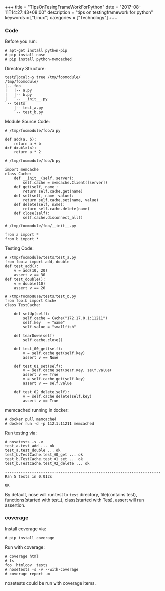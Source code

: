 +++
title = "TipsOnTesingFrameWorkForPython"
date = "2017-08-11T14:27:43+08:00"
description = "tips on testingframework for python"
keywords = ["Linux"]
categories = ["Technology"]
+++
### Code
Before you run:    

```
# apt-get install python-pip
# pip install nose
# pip install python-memcached
```

Directory Structure:      

```
test@local:~$ tree /tmp/foomodule/
/tmp/foomodule/
|-- foo
|   |-- a.py
|   |-- b.py
|   `-- __init__.py
`-- tests
    |-- test_a.py
    `-- test_b.py
```
Module Source Code:    

```
# /tmp/foomodule/foo/a.py 

def add(a, b):
    return a + b
def double(a):
    return a * 2

# /tmp/foomodule/foo/b.py 

import memcache
class Cache:
    def __init__(self, server):
        self.cache = memcache.Client([server])
    def get(self, name):
        return self.cache.get(name)
    def set(self, name, value):
        return self.cache.set(name, value)
    def delete(self, name):
        return self.cache.delete(name)
    def close(self):
        self.cache.disconnect_all()

# /tmp/foomodule/foo/__init__.py

from a import *
from b import *
```
Testing Code:    

```
# /tmp/foomodule/tests/test_a.py 
from foo.a import add, double
def test_add():
    v = add(10, 20)
    assert v == 30
def test_double():
    v = double(10)
    assert v == 20

# /tmp/foomodule/tests/test_b.py 
from foo.b import Cache
class TestCache:

    def setUp(self):
        self.cache = Cache("172.17.0.1:11211")
        self.key   = "name"
        self.value = "smallfish"

    def tearDown(self):
        self.cache.close()

    def test_00_get(self):
        v = self.cache.get(self.key)
        assert v == None

    def test_01_set(self):
        v = self.cache.set(self.key, self.value)
        assert v == True
        v = self.cache.get(self.key)
        assert v == self.value

    def test_02_delete(self):
        v = self.cache.delete(self.key)
        assert v == True
```
memcached running in docker:    

```
# docker pull memcached
# docker run -d -p 11211:11211 memcached
```
Run testing via:    

```
# nosetests -s -v
test_a.test_add ... ok
test_a.test_double ... ok
test_b.TestCache.test_00_get ... ok
test_b.TestCache.test_01_set ... ok
test_b.TestCache.test_02_delete ... ok

----------------------------------------------------------------------
Ran 5 tests in 0.012s

OK
```
By default, nose will run test to `test` directory, file(contains test),
functions(started with test_), class(started with Test), assert will run
assertion.    

### coverage
Install coverage via:    

```
# pip install coverage
```

Run with coverage:    

```
# coverage html
# ls
foo  htmlcov  tests
# nosetests -s -v --with-coverage
# coverage report -m
```
nosetests could be run with coverage items.    

